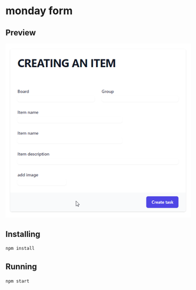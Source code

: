 # monday form

## Preview
![preview](https://github.com/mkloouo/monday-form/blob/main/res/preview.png?raw=true)

## Installing
```bash
npm install
```

## Running
```bash
npm start
```
